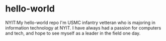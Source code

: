 # hello-world
NYIT:My hello-world repo
I'm USMC infantry vetteran who is majoring in information technology at NYIT. 
I have always had a passion for computers and tech, and hope to see myself as a leader in the field one day.
